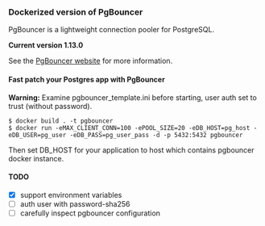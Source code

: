 ### Dockerized version of PgBouncer

PgBouncer is a lightweight connection pooler for PostgreSQL.


**Current version 1.13.0**

See the [PgBouncer website](http://www.pgbouncer.org) for more information.


#### Fast patch your Postgres app with PgBouncer
**Warning:** Examine pgbouncer_template.ini before starting, user auth set to trust (without password).

```
$ docker build . -t pgbouncer
$ docker run -eMAX_CLIENT_CONN=100 -ePOOL_SIZE=20 -eDB_HOST=pg_host -eDB_USER=pg_user -eDB_PASS=pg_user_pass -d -p 5432:5432 pgbouncer
```
Then set DB_HOST for your application to host which contains pgbouncer docker instance.

#### TODO
- [x] support environment variables
- [ ] auth user with password-sha256
- [ ] carefully inspect pgbouncer configuration
